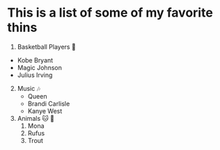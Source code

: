 # This is a list of some of my favorite thins
1. Basketball Players :basketball:
  - Kobe Bryant
  - Magic Johnson
  - Julius Irving
2. Music :notes:
    * Queen
    * Brandi Carlisle
    * Kanye West
3. Animals :cat: :dog:
    1. Mona
    2. Rufus
    3. Trout
